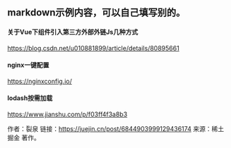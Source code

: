 ## markdown示例内容，可以自己填写别的。

#### 关于Vue下组件引入第三方外部外链Js几种方式
https://blog.csdn.net/u010881899/article/details/80895661

#### nginx一键配置
https://nginxconfig.io/

#### lodash按需加载
https://www.jianshu.com/p/f03ff4f3a8b3

作者：裂泉
链接：https://juejin.cn/post/6844903999129436174
来源：稀土掘金
著作。
